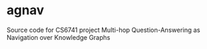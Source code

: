 # agnav

Source code for CS6741 project Multi-hop Question-Answering as Navigation over Knowledge Graphs
